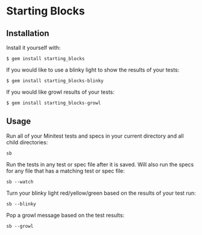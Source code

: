 # Starting Blocks

## Installation

Install it yourself with:

    $ gem install starting_blocks

If you would like to use a blinky light to show the results of your tests:

    $ gem install starting_blocks-blinky

If you would like growl results of your tests:

    $ gem install starting_blocks-growl

## Usage

Run all of your Minitest tests and specs in your current directory and all child directories:

````
sb
````

Run the tests in any test or spec file after it is saved. Will also run the specs for any file that has a matching test or spec file:

````
sb --watch
````

Turn your blinky light red/yellow/green based on the results of your test run:

````
sb --blinky
````

Pop a growl message based on the test results:

````
sb --growl
````



